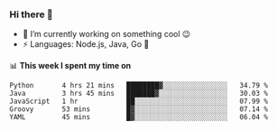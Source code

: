 ### Hi there 👋

<!--
**nodejh/nodejh** is a ✨ _special_ ✨ repository because its `README.md` (this file) appears on your GitHub profile.

Here are some ideas to get you started:

- 🔭 I’m currently working on ...
- 🌱 I’m currently learning ...
- 👯 I’m looking to collaborate on ...
- 🤔 I’m looking for help with ...
- 💬 Ask me about ...
- 📫 How to reach me: ...
- 😄 Pronouns: ...
- ⚡ Fun fact: ...
-->

- 🔭 I’m currently working on something cool :wink:
- ⚡ Languages: Node.js, Java, Go :thought_balloon:

📊 **This week I spent my time on**

<!--START_SECTION:waka-->
```text
Python       4 hrs 21 mins   ████████▓░░░░░░░░░░░░░░░░   34.79 % 
Java         3 hrs 45 mins   ███████▓░░░░░░░░░░░░░░░░░   30.03 % 
JavaScript   1 hr            ██░░░░░░░░░░░░░░░░░░░░░░░   07.99 % 
Groovy       53 mins         █▓░░░░░░░░░░░░░░░░░░░░░░░   07.14 % 
YAML         45 mins         █▓░░░░░░░░░░░░░░░░░░░░░░░   06.04 % 
```
<!--END_SECTION:waka-->


<!--
:traffic_light: **Visitors**

![visitors](https://visitor-badge.glitch.me/badge?page_id=nodejh.nodejh)
-->
